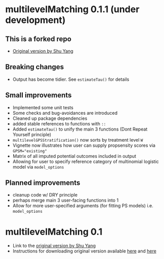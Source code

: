 # multilevelMatching 0.1.1 (under development)

## This is a forked repo 

- [Original version by Shu Yang](https://github.com/shuyang1987/multilevelMatching)

## Breaking changes

- Output has become tidier. See `estimateTau()` for details

## Small improvements

- Implemented some unit tests
- Some checks and bug-avoidances are introduced
- Cleaned up package dependencies
- added stable references to functions with `::`
- Added `estimateTau()` to unify the main 3 functions (Dont Repeat Yourself principle)
- `multilevelGPSStratification()` now sorts by treatment level `W`
- Vignette now illustrates how user can supply propsensity scores via `GPSM="existing"`
- Matrix of all imputed potential outcomes included in output
- Allowing for user to specify reference category of multinomial logistic model via `model_options`

## Planned improvements

- cleanup code w/ DRY principle
- perhaps merge main 3 user-facing functions into 1
- Allow for more user-specified arguments (for fitting PS models) i.e. `model_options`

# multilevelMatching 0.1

- Link to the [original version by Shu Yang](https://github.com/shuyang1987/multilevelMatching)
- Instructions for downloading original version available [here](README.md) and [here](https://github.com/shuyang1987/multilevelMatching/blob/master/README.md)
